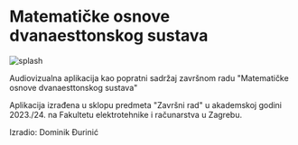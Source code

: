 # Matematičke osnove dvanaesttonskog sustava

![splash](https://github.com/dominikDurinic/Matematicke-Osnove-Dvanaesttonskog-Sustava/assets/117011826/07f77a60-0a1c-4c00-82c1-b493d09a98af)

Audiovizualna aplikacija kao popratni sadržaj završnom radu "Matematičke osnove dvanaesttonskog sustava"

Aplikacija izrađena u sklopu predmeta "Završni rad" u akademskoj godini 2023./24. na Fakultetu elektrotehnike i računarstva u Zagrebu.

Izradio: Dominik Đurinić
